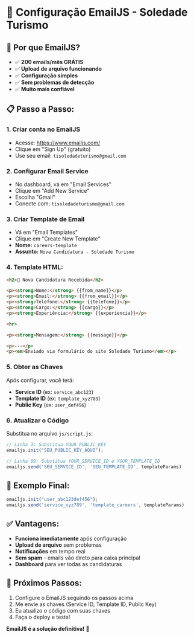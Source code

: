 # 📧 Configuração EmailJS - Soledade Turismo

## 🚀 **Por que EmailJS?**

- ✅ **200 emails/mês GRÁTIS**
- ✅ **Upload de arquivo funcionando**
- ✅ **Configuração simples**
- ✅ **Sem problemas de detecção**
- ✅ **Muito mais confiável**

## 📋 **Passo a Passo:**

### 1. **Criar conta no EmailJS**
- Acesse: https://www.emailjs.com/
- Clique em "Sign Up" (gratuito)
- Use seu email: `tisoledadeturismo@gmail.com`

### 2. **Configurar Email Service**
- No dashboard, vá em "Email Services"
- Clique em "Add New Service"
- Escolha "Gmail"
- Conecte com: `tisoledadeturismo@gmail.com`

### 3. **Criar Template de Email**
- Vá em "Email Templates"
- Clique em "Create New Template"
- **Nome:** `careers-template`
- **Assunto:** `Nova Candidatura - Soledade Turismo`

### 4. **Template HTML:**
```html
<h2>🚀 Nova Candidatura Recebida</h2>

<p><strong>Nome:</strong> {{from_name}}</p>
<p><strong>Email:</strong> {{from_email}}</p>
<p><strong>Telefone:</strong> {{telefone}}</p>
<p><strong>Cargo:</strong> {{cargo}}</p>
<p><strong>Experiência:</strong> {{experiencia}}</p>

<hr>

<p><strong>Mensagem:</strong> {{message}}</p>

<p>---</p>
<p><em>Enviado via formulário do site Soledade Turismo</em></p>
```

### 5. **Obter as Chaves**
Após configurar, você terá:
- **Service ID** (ex: `service_abc123`)
- **Template ID** (ex: `template_xyz789`)
- **Public Key** (ex: `user_def456`)

### 6. **Atualizar o Código**
Substitua no arquivo `js/script.js`:

```javascript
// Linha 3: Substitua YOUR_PUBLIC_KEY
emailjs.init("SEU_PUBLIC_KEY_AQUI");

// Linha 89: Substitua YOUR_SERVICE_ID e YOUR_TEMPLATE_ID
emailjs.send('SEU_SERVICE_ID', 'SEU_TEMPLATE_ID', templateParams)
```

## 🎯 **Exemplo Final:**
```javascript
emailjs.init("user_abc123def456");
emailjs.send('service_xyz789', 'template_careers', templateParams)
```

## ✅ **Vantagens:**
- **Funciona imediatamente** após configuração
- **Upload de arquivo** sem problemas
- **Notificações** em tempo real
- **Sem spam** - emails vão direto para caixa principal
- **Dashboard** para ver todas as candidaturas

## 🚀 **Próximos Passos:**
1. Configure o EmailJS seguindo os passos acima
2. Me envie as chaves (Service ID, Template ID, Public Key)
3. Eu atualizo o código com suas chaves
4. Faça o deploy e teste!

**EmailJS é a solução definitiva!** 🎉 